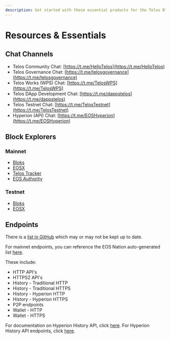```yaml
---
description: Get started with these essential products for the Telos Blockchain Network
---
```


# Resources & Essentials

## Chat Channels

* Telos Community Chat: [https://t.me/HelloTelos](https://t.me/HelloTelos)
* Telos Governance Chat: [https://t.me/telosgovernance](https://t.me/telosgovernance)
* Telos Works \(WPS\) Chat: [https://t.me/TelosWPS](https://t.me/TelosWPS)
* Telos DApp Development Chat: [https://t.me/dappstelos](https://t.me/dappstelos)
* Telos Testnet Chat: [https://t.me/TelosTestnet](https://t.me/TelosTestnet)
* Hyperion \(API\) Chat: [https://t.me/EOSHyperion](https://t.me/EOSHyperion)

## Block Explorers

### Mainnet

* [Bloks](https://telos.bloks.io/)
* [EOSX](https://telos.eosx.io/)
* [Telos Tracker](https://telostracker.io)
* [EOS Authority](https://telos.eosauthority.com/)

### Testnet

* [Bloks](https://telos-test.bloks.io/)
* [EOSX](https://telos-test.eosx.io/)

## Endpoints

There is a [list in GitHub](https://github.com/telosnetwork/api-p2p-nodes) which may or may not be kept up to date.  

For mainnet endpoints, you can reference the EOS Nation auto-generated list [here](https://validate.eosnation.io/telos/reports/endpoints.html).  

These include:
* HTTP API's
* HTTPS2 API's
* History - Traditional HTTP
* History - Traditional HTTPS
* History - Hyperion HTTP
* History - Hyperion HTTPS
* P2P endpoints
* Wallet - HTTP
* Wallet - HTTPS  

For documentation on Hyperion History API, click [here](https://hyperion.docs.eosrio.io/).
For Hyperion History API endpoints, click [here](https://hyperion.docs.eosrio.io/endpoint/).
